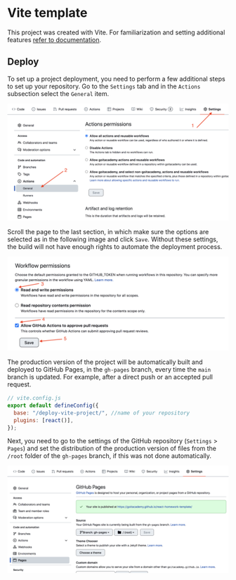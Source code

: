 # Vite template

This project was created with Vite. For familiarization and setting additional features [refer to documentation](https://vitejs.dev/guide/).

## Deploy

To set up a project deployment, you need to perform a few additional steps to set up your repository. Go to the `Settings` tab and in the `Actions` subsection select the `General` item.

![GitHub actions settings](./public/actions-config-step-1.png)

Scroll the page to the last section, in which make sure the options are selected as in the following image and click `Save`. Without these settings, the build will not have enough rights to automate the deployment process.

![GitHub actions settings](./public/actions-config-step-2.png)

The production version of the project will be automatically built and deployed to GitHub Pages, in the `gh-pages` branch, every time the `main` branch is updated. For example, after a direct push or an accepted pull request. 


```js
// vite.config.js
export default defineConfig({
  base: "/deploy-vite-project/", //name of your repository
  plugins: [react()],
});
```

Next, you need to go to the settings of the GitHub repository (`Settings` > `Pages`) and set the distribution of the production version of files from the `/root` folder of the `gh-pages` branch, if this was not done automatically.

![GitHub Pages settings](./public/repo-settings.png)
